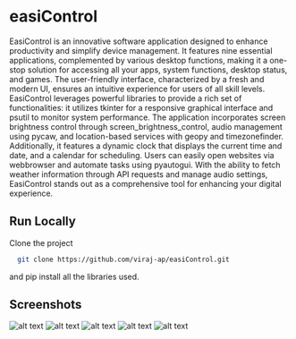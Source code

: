 
# easiControl




EasiControl is an innovative software application designed to enhance productivity and simplify device management. It features nine essential applications, complemented by various desktop functions, making it a one-stop solution for accessing all your apps, system functions, desktop status, and games. The user-friendly interface, characterized by a fresh and modern UI, ensures an intuitive experience for users of all skill levels. EasiControl leverages powerful libraries to provide a rich set of functionalities: it utilizes tkinter for a responsive graphical interface and psutil to monitor system performance. The application incorporates screen brightness control through screen_brightness_control, audio management using pycaw, and location-based services with geopy and timezonefinder. Additionally, it features a dynamic clock that displays the current time and date, and a calendar for scheduling. Users can easily open websites via webbrowser and automate tasks using pyautogui. With the ability to fetch weather information through API requests and manage audio settings, EasiControl stands out as a comprehensive tool for enhancing your digital experience.
## Run Locally




Clone the project

```bash
  git clone https://github.com/viraj-ap/easiControl.git
```

and pip install all the libraries used.
## Screenshots

![alt text](src/1.png)
![alt text](src/2.png)
![alt text](src/3.png)
![alt text](src/4.png)
![alt text](src/5.png)





